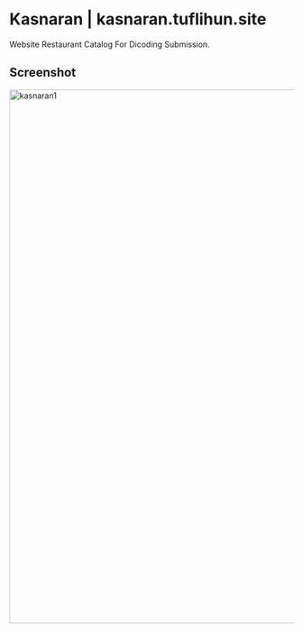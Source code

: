 # Kasnaran | kasnaran.tuflihun.site

Website Restaurant Catalog
For Dicoding Submission.

Screenshot
---

<img width="947" alt="kasnaran1" src="https://user-images.githubusercontent.com/12116766/146650760-73ccd148-4ca5-49df-9a63-87f59d9028ac.png">
